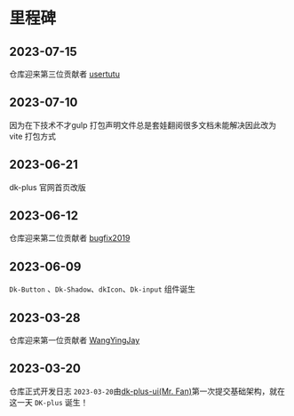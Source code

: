 # 里程碑

## 2023-07-15

仓库迎来第三位贡献者 [usertutu](https://github.com/usertutu)

## 2023-07-10

因为在下技术不才gulp 打包声明文件总是套娃翻阅很多文档未能解决因此改为vite 打包方式

## 2023-06-21

dk-plus 官网首页改版

## 2023-06-12

仓库迎来第二位贡献者 [bugfix2019](https://github.com/bugfix2020)

## 2023-06-09

`Dk-Button` 、`Dk-Shadow`、`dkIcon`、`Dk-input` 组件诞生

## 2023-03-28

仓库迎来第一位贡献者 [WangYingJay](https://github.com/WangYingJay)

## 2023-03-20

仓库正式开发日志 `2023-03-20`由[dk-plus-ui(Mr. Fan)](https://github.com/dk-plus-ui)第一次提交基础架构，就在这一天 `DK-plus` 诞生！
